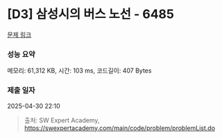 # [D3] 삼성시의 버스 노선 - 6485 

[문제 링크](https://swexpertacademy.com/main/code/problem/problemDetail.do?contestProbId=AWczm7QaACgDFAWn) 

### 성능 요약

메모리: 61,312 KB, 시간: 103 ms, 코드길이: 407 Bytes

### 제출 일자

2025-04-30 22:10



> 출처: SW Expert Academy, https://swexpertacademy.com/main/code/problem/problemList.do